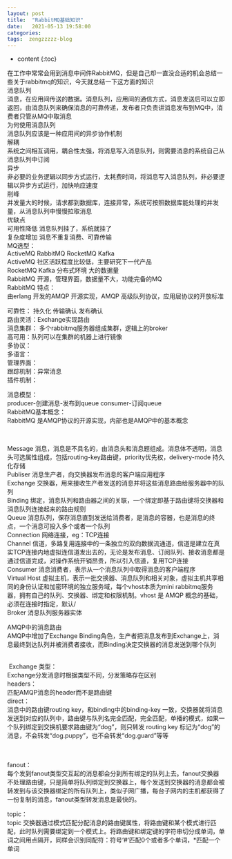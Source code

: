 ```yaml
---
layout: post
title:  "RabbitMQ基础知识"
date:   2021-05-13 19:58:00
categories: 
tags:  zengzzzzz-blog
---
```


* content
{:toc}

在工作中常常会用到消息中间件RabbitMQ，但是自己却一直没合适的机会总结一些关于rabbitmq的知识，今天就总结一下这方面的知识  
消息队列  
消息，在应用间传送的数据。消息队列，应用间的通信方式，消息发送后可以立即返回，由消息队列来确保消息的可靠传递，发布者只负责讲消息发布到MQ中，消费者只管从MQ中取消息  
为何使用消息队列  
消息队列应该是一种应用间的异步协作机制  
解耦  
系统之间相互调用，耦合性太强，将消息写入消息队列，则需要消息的系统自己从消息队列中订阅  
异步  
非必要的业务逻辑以同步方式运行，太耗费时间，将消息写入消息队列，非必要逻辑以异步方式运行，加快响应速度  
削峰  
并发量大的时候，请求都到数据库，连接异常，系统可按照数据库能处理的并发量，从消息队列中慢慢拉取消息  
优缺点  
可用性降低 消息队列挂了，系统就挂了  
复杂度增加 消息不重复消费、可靠传输  
MQ选型：  
ActiveMQ RabbitMQ RocketMQ Kafka  
ActiveMQ 社区活跃程度比较低，主要研究下一代产品  
RocketMQ Kafka 分布式环境 大的数据量  
RabbitMQ 开源，管理界面，数据量不大，功能完备的MQ  
RabbitMQ 特点：  
由erlang 开发的AMQP 开源实现，AMQP 高级队列协议，应用层协议的开放标准  
  
可靠性： 持久化 传输确认 发布确认  
路由灵活：Exchange实现路由  
消息集群： 多个rabbitmq服务器组成集群，逻辑上的broker  
高可用：队列可以在集群的机器上进行镜像  
多协议：  
多语言：  
管理界面：  
跟踪机制：异常消息  
插件机制：  
  
消息模型：  
producer-创建消息-发布到queue consumer-订阅queue  
RabbitMQ基本概念：  
RabbitMQ 是AMQP协议的开源实现，内部也是AMQP中的基本概念  
  
&nbsp;  
  
Message 消息，消息是不具名的，由消息头和消息题组成。消息体不透明，消息头可选属性组成，包括routing-key路由键，priority优先权，delivery-mode 持久化存储  
Publiser 消息生产者，向交换器发布消息的客户端应用程序  
Exchange 交换器，用来接收生产者发送的消息并将这些消息路由给服务器中的队列  
Binding 绑定，消息队列和路由器之间的关联，一个绑定即基于路由键将交换器和消息队列连接起来的路由规则  
Queue 消息队列，保存消息直到发送给消费者，是消息的容器，也是消息的终点，一个消息可投入多个或者一个队列  
Connection 网络连接，eg：TCP连接  
Channel 信道，多路复用连接中的一条独立的双向数据流通道，信道是建立在真实TCP连接内地虚拟连信道发出去的，无论是发布消息、订阅队列、接收消息都是通过信道完成，对操作系统开销昂贵，所以引入信道，复用TCP连接  
Consumer 消息消费者，表示从一个消息队列中取得消息的客户端程序  
Virtual Host 虚拟主机，表示一批交换器、消息队列和相关对象，虚拟主机共享相同的身份认证和加密环境的独立服务域，每个vhost本质为mini rabbitmq服务器，拥有自己的队列、交换器、绑定和权限机制。vhost 是 AMQP 概念的基础，必须在连接时指定，默认/  
Broker 消息队列服务器实体  
  
AMQP中的消息路由  
AMQP中增加了Exchange Binding角色，生产者把消息发布到Exchange上，消息最终到达队列并被消费者接收，而Binding决定交换器的消息发送到哪个队列  
  
&nbsp;  
&nbsp;Exchange 类型：  
Exchange分发消息时根据类型不同，分发策略存在区别  
headers：  
匹配AMQP消息的header而不是路由键  
direct：  
消息中的路由键routing key，和binding中的binding-key 一致，交换器就将消息发送到对应的队列中，路由键与队列名完全匹配，完全匹配，单播的模式，如果一个队列绑定到交换机要求路由键为&ldquo;dog&rdquo;，则只转发 routing key 标记为&ldquo;dog&rdquo;的消息，不会转发&ldquo;dog.puppy&rdquo;，也不会转发&ldquo;dog.guard&rdquo;等等  
  
&nbsp;  
&nbsp;  
fanout：  
每个发到fanout类型交互起的消息都会分到所有绑定的队列上去。fanout交换器不处理路由键，只是简单将队列绑定到交换器上，每个发送到交换器的消息都会被转发到与该交换器绑定的所有队列上，类似子网广播，每台子网内的主机都获得了一份复制的消息，fanout类型转发消息是最快的。  
  
topic：  
topic 交换器通过模式匹配分配消息的路由键属性，将路由键和某个模式进行匹配，此时队列需要绑定到一个模式上。将路由键和绑定键的字符串切分成单词，单词之间用点隔开，同样会识别同配符：符号&lsquo;#&lsquo;匹配0个或者多个单词，*匹配一个单词
